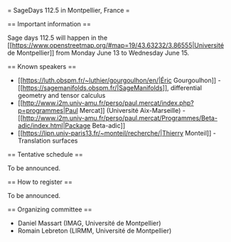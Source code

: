 = SageDays 112.5 in Montpellier, France =

== Important information ==

Sage days 112.5 will happen in the [[https://www.openstreetmap.org/#map=19/43.63232/3.86555|Université de Montpellier]] from Monday June 13 to Wednesday June 15.

== Known speakers ==

 * [[https://luth.obspm.fr/~luthier/gourgoulhon/en/|Éric Gourgoulhon]] - [[https://sagemanifolds.obspm.fr/|SageManifolds]], differential geometry and tensor calculus
 * [[http://www.i2m.univ-amu.fr/perso/paul.mercat/index.php?p=programmes|Paul Mercat]] (Université Aix-Marseille) - [[http://www.i2m.univ-amu.fr/perso/paul.mercat/Programmes/Beta-adic/index.html|Package Beta-adic]]
 * [[https://lipn.univ-paris13.fr/~monteil/recherche/|Thierry Monteil]] - Translation surfaces


== Tentative schedule ==

To be announced.

== How to register ==

To be announced.

== Organizing committee ==

 * Daniel Massart (IMAG, Université de Montpellier)
 * Romain Lebreton (LIRMM, Université de Montpellier)
